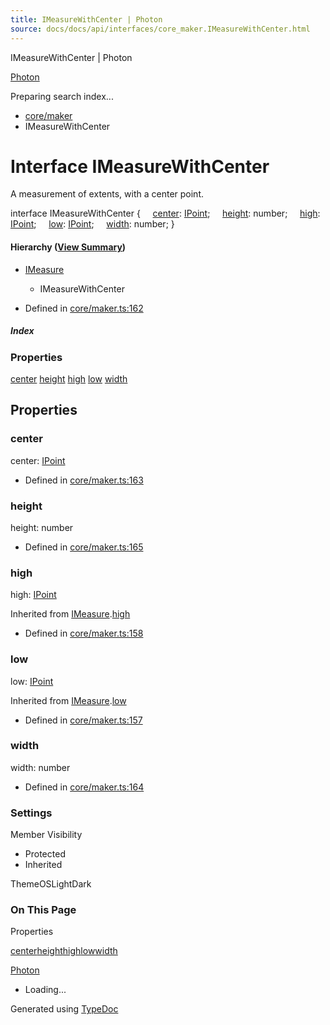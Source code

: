 ```yaml
---
title: IMeasureWithCenter | Photon
source: docs/docs/api/interfaces/core_maker.IMeasureWithCenter.html
---
```


IMeasureWithCenter | Photon

[Photon](../index.md)




Preparing search index...

* [core/maker](../modules/core_maker.md)
* IMeasureWithCenter

# Interface IMeasureWithCenter

A measurement of extents, with a center point.

interface IMeasureWithCenter {
    [center](#center): [IPoint](core_schema.IPoint.md);
    [height](#height): number;
    [high](#high): [IPoint](core_schema.IPoint.md);
    [low](#low): [IPoint](core_schema.IPoint.md);
    [width](#width): number;
}

#### Hierarchy ([View Summary](../hierarchy.md#core/maker.IMeasureWithCenter))

* [IMeasure](core_maker.IMeasure.md)
  + IMeasureWithCenter

* Defined in [core/maker.ts:162](https://github.com/mwhite454/photon/blob/main/packages/photon/src/core/maker.ts#L162)

##### Index

### Properties

[center](#center)
[height](#height)
[high](#high)
[low](#low)
[width](#width)

## Properties

### center

center: [IPoint](core_schema.IPoint.md)

* Defined in [core/maker.ts:163](https://github.com/mwhite454/photon/blob/main/packages/photon/src/core/maker.ts#L163)

### height

height: number

* Defined in [core/maker.ts:165](https://github.com/mwhite454/photon/blob/main/packages/photon/src/core/maker.ts#L165)

### high

high: [IPoint](core_schema.IPoint.md)

Inherited from [IMeasure](core_maker.IMeasure.md).[high](core_maker.IMeasure.md#high)

* Defined in [core/maker.ts:158](https://github.com/mwhite454/photon/blob/main/packages/photon/src/core/maker.ts#L158)

### low

low: [IPoint](core_schema.IPoint.md)

Inherited from [IMeasure](core_maker.IMeasure.md).[low](core_maker.IMeasure.md#low)

* Defined in [core/maker.ts:157](https://github.com/mwhite454/photon/blob/main/packages/photon/src/core/maker.ts#L157)

### width

width: number

* Defined in [core/maker.ts:164](https://github.com/mwhite454/photon/blob/main/packages/photon/src/core/maker.ts#L164)

### Settings

Member Visibility

* Protected
* Inherited

ThemeOSLightDark

### On This Page

Properties

[center](#center)[height](#height)[high](#high)[low](#low)[width](#width)

[Photon](../index.md)

* Loading...

Generated using [TypeDoc](https://typedoc.org/)
